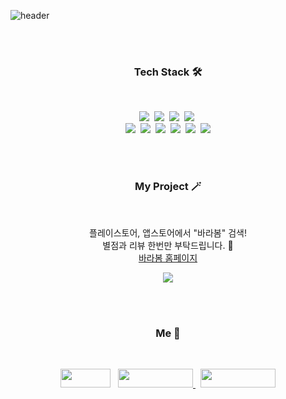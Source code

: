 

![header](https://capsule-render.vercel.app/api?type=waving&color=auto&height=300&section=header&text=KimJeonghun91&fontSize=90&animation=fadeIn&fontAlignY=38&desc=Right%20Hot&descAlignY=60&descAlign=83)

<br/><br/>

<h3 align="center">Tech Stack 🛠</h3> <br/>

<p align="center">
<img src="https://img.shields.io/badge/react-0769AD?style=for-the-badge&logo=react&logoColor=white"/>&nbsp 
<img src="https://img.shields.io/badge/react-native-61DAFB?style=for-the-badge&logo=react&logoColor=black"/>&nbsp 
<img src="https://img.shields.io/badge/Android-3DDC84?style=for-the-badge&logo=Android&logoColor=white"/>&nbsp 
<img src="https://img.shields.io/badge/ios-212121?style=for-the-badge&logo=ios&logoColor=white"/>&nbsp <br/>
<img src="https://img.shields.io/badge/javascript-F7DF1E?style=for-the-badge&logo=javascript&logoColor=black"/>&nbsp 
<img src="https://img.shields.io/badge/typescript-F80000?style=for-the-badge&logo=oracle&logoColor=white"/>&nbsp 
<img src="https://img.shields.io/badge/html-E34F26?style=for-the-badge&logo=html5&logoColor=white"/>&nbsp 
<img src="https://img.shields.io/badge/css-1572B6?style=for-the-badge&logo=css3&logoColor=white"/>&nbsp 
<img src="https://img.shields.io/badge/aws-232F3E?style=for-the-badge&logo=aws&logoColor=white"/>&nbsp 
<img src="https://img.shields.io/badge/mysql-4479A1?style=for-the-badge&logo=mysql&logoColor=white"/>
</p>

<br><br/>

<h3 align="center">My Project 🪄</h3> <br/>


<p align="center">
  플레이스토어, 앱스토어에서 "바라봄" 검색!<br/>
  별점과 리뷰 한번만 부탁드립니다. 🙏<br/>
  <a href="http://barabom.me">바라봄 홈페이지</a>
</p>

<p align="center">
  <a href="http://barabom.me"><img src="https://postfiles.pstatic.net/MjAyMTA3MThfMjI4/MDAxNjI2NjEwMzMwNDEz.ZbY_wY2MMo7Nna3mIGonOfN9y7Rk2bglZDG-mhdSeTAg.byN-YOq8o8rsfaO5Su3MfoETggkgTmhY-LrNLR2i914g.PNG.0610studio/SE-1e4c3171-e1d0-46a4-a7e6-b78b1fabd6c2.png?type=w966"/></a>
</p>



<br><br/>


<h3 align="center">Me 🤚 </h3>  <br/>
<p align="center">
<a href="https://kimjeonghun91.github.io/" target="_blank"><img src="https://img.shields.io/badge/Blog-03C75A?style=flat-square&logo=Naver&logoColor=white" width = 80px height = 30px/></a> &nbsp;
<a href="https://www.facebook.com/righthot" target="_blank"><img src="https://img.shields.io/badge/Facebook-1877F2?style=flat-square&logo=Facebook&logoColor=white" width = 120px height = 30px/> </a> &nbsp;
<a href="https://www.instagram.com/right_hot" target="_blank"><img src="https://img.shields.io/badge/Instagram-E4405F?style=flat-square&logo=Instagram&logoColor=white"  width = 120px height = 30px/></a>
</p>
<br>
